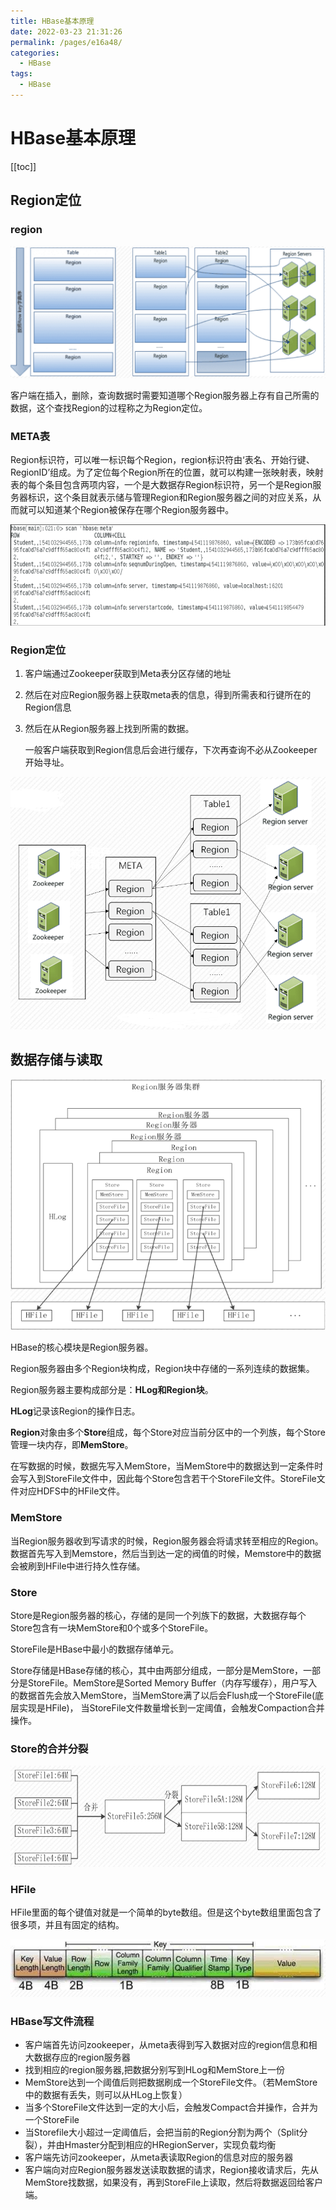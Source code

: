 ```yaml
---
title: HBase基本原理
date: 2022-03-23 21:31:26
permalink: /pages/e16a48/
categories:
  - HBase
tags:
  - HBase
---
```

# HBase基本原理

[[toc]]

## Region定位

### region

![1648041685018](./images/06/01.png)

客户端在插入，删除，查询数据时需要知道哪个Region服务器上存有自己所需的数据，这个查找Region的过程称之为Region定位。

### META表

Region标识符，可以唯一标识每个Region，region标识符由‘表名、开始行键、RegionID’组成。为了定位每个Region所在的位置，就可以构建一张映射表，映射表的每个条目包含两项内容，一个是大数据存Region标识符，另一个是Region服务器标识，这个条目就表示储与管理Region和Region服务器之间的对应关系，从而就可以知道某个Region被保存在哪个Region服务器中。

![1648041762010](./images/06/02.png)

### Region定位

1. 客户端通过Zookeeper获取到Meta表分区存储的地址

2. 然后在对应Region服务器上获取meta表的信息，得到所需表和行键所在的Region信息

3. 然后在从Region服务器上找到所需的数据。

   一般客户端获取到Region信息后会进行缓存，下次再查询不必从Zookeeper开始寻址。

![1648041872748](./images/06/03.png)

## 数据存储与读取

![1648041907353](./images/06/04.png)

HBase的核心模块是Region服务器。

Region服务器由多个Region块构成，Region块中存储的一系列连续的数据集。

Region服务器主要构成部分是：**HLog和Region块**。

**HLog**记录该Region的操作日志。

**Region**对象由多个**Store**组成，每个Store对应当前分区中的一个列族，每个Store管理一块内存，即**MemStore**。

在写数据的时候，数据先写入MemStore，当MemStore中的数据达到一定条件时会写入到StoreFile文件中，因此每个Store包含若干个StoreFile文件。StoreFile文件对应HDFS中的HFile文件。

### MemStore

当Region服务器收到写请求的时候，Region服务器会将请求转至相应的Region。数据首先写入到Memstore，然后当到达一定的阀值的时候，Memstore中的数据会被刷到HFile中进行持久性存储。

### Store

Store是Region服务器的核心，存储的是同一个列族下的数据，大数据存每个Store包含有一块MemStore和0个或多个StoreFile。

StoreFile是HBase中最小的数据存储单元。

Store存储是HBase存储的核心，其中由两部分组成，一部分是MemStore，一部分是StoreFile。MemStore是Sorted Memory Buffer（内存写缓存），用户写入的数据首先会放入MemStore，当MemStore满了以后会Flush成一个StoreFile(底层实现是HFile)， 当StoreFile文件数量增长到一定阈值，会触发Compaction合并操作。

### Store的合并分裂

![1648042094575](./images/06/05.png)

### HFile

HFile里面的每个键值对就是一个简单的byte数组。但是这个byte数组里面包含了很多项，并且有固定的结构。

![1648042143208](./images/06/06.png)

### HBase写文件流程

+ 客户端首先访问zookeeper，从meta表得到写入数据对应的region信息和相大数据存应的region服务器
+ 找到相应的region服务器,把数据分别写到HLog和MemStore上一份
+ MemStore达到一个阈值后则把数据刷成一个StoreFile文件。（若MemStore中的数据有丢失，则可以从HLog上恢复）
+ 当多个StoreFile文件达到一定的大小后，会触发Compact合并操作，合并为一个StoreFile
+ 当Storefile大小超过一定阈值后，会把当前的Region分割为两个（Split分裂），并由Hmaster分配到相应的HRegionServer，实现负载均衡
+ 客户端先访问zookeeper，从meta表读取Region的信息对应的服务器
+ 客户端向对应Region服务器发送读取数据的请求，Region接收请求后，先从MemStore找数据，如果没有，再到StoreFile上读取，然后将数据返回给客户端。

